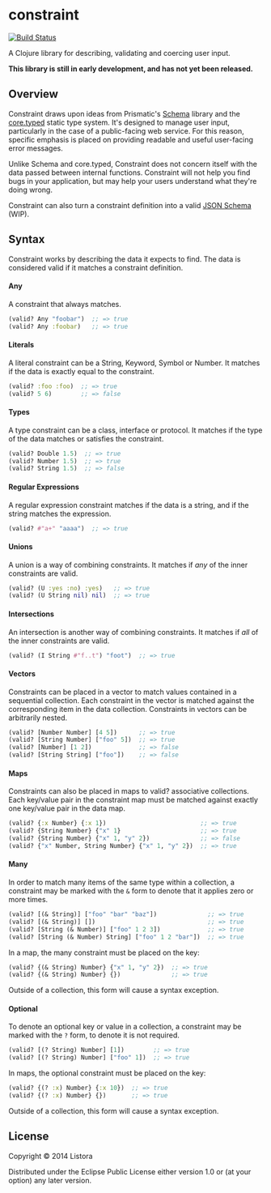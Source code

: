 # constraint

[![Build Status](https://travis-ci.org/listora/constraint.png?branch=master)](https://travis-ci.org/listora/constraint)

A Clojure library for describing, validating and coercing user input.

**This library is still in early development, and has not yet been
  released.**

## Overview

Constraint draws upon ideas from Prismatic's [Schema][1] library and the
[core.typed][2] static type system. It's designed to manage user input,
particularly in the case of a public-facing web service. For this
reason, specific emphasis is placed on providing readable and useful
user-facing error messages.

Unlike Schema and core.typed, Constraint does not concern itself with
the data passed between internal functions. Constraint will not help
you find bugs in your application, but may help your users understand
what they're doing wrong.

Constraint can also turn a constraint definition into a valid
[JSON Schema][3] (WIP).

[1]: https://github.com/Prismatic/schema
[2]: https://github.com/clojure/core.typed
[3]: http://json-schema.org/

## Syntax

Constraint works by describing the data it expects to find. The data
is considered valid if it matches a constraint definition.

#### Any

A constraint that always matches.

```clojure
(valid? Any "foobar")  ;; => true
(valid? Any :foobar)   ;; => true
```

#### Literals

A literal constraint can be a String, Keyword, Symbol or Number. It
matches if the data is exactly equal to the constraint.

```clojure
(valid? :foo :foo)  ;; => true
(valid? 5 6)        ;; => false
```

#### Types

A type constraint can be a class, interface or protocol. It matches if
the type of the data matches or satisfies the constraint.

```clojure
(valid? Double 1.5)  ;; => true
(valid? Number 1.5)  ;; => true
(valid? String 1.5)  ;; => false
```

#### Regular Expressions

A regular expression constraint matches if the data is a string, and
if the string matches the expression.

```clojure
(valid? #"a+" "aaaa")  ;; => true
```

#### Unions

A union is a way of combining constraints. It matches if *any* of the
inner constraints are valid.

```clojure
(valid? (U :yes :no) :yes)   ;; => true
(valid? (U String nil) nil)  ;; => true
```

#### Intersections

An intersection is another way of combining constraints. It matches if
*all* of the inner constraints are valid.

```clojure
(valid? (I String #"f..t") "foot")  ;; => true
```

#### Vectors

Constraints can be placed in a vector to match values contained in a
sequential collection. Each constraint in the vector is matched
against the corresponding item in the data collection. Constraints in
vectors can be arbitrarily nested.

```clojure
(valid? [Number Number] [4 5])      ;; => true
(valid? [String Number] ["foo" 5])  ;; => true
(valid? [Number] [1 2])             ;; => false
(valid? [String String] ["foo"])    ;; => false
```

#### Maps

Constraints can also be placed in maps to valid? associative
collections. Each key/value pair in the constraint map must
be matched against exactly one key/value pair in the data map.

```clojure
(valid? {:x Number} {:x 1})                          ;; => true
(valid? {String Number} {"x" 1}                      ;; => true
(valid? {String Number} {"x" 1, "y" 2})              ;; => false
(valid? {"x" Number, String Number} {"x" 1, "y" 2})  ;; => true
```

#### Many

In order to match many items of the same type within a collection, a
constraint may be marked with the `&` form to denote that it applies
zero or more times.

```clojure
(valid? [(& String)] ["foo" "bar" "baz"])              ;; => true
(valid? [(& String)] [])                               ;; => true
(valid? [String (& Number)] ["foo" 1 2 3])             ;; => true
(valid? [String (& Number) String] ["foo" 1 2 "bar"])  ;; => true
```

In a map, the many constraint must be placed on the key:

```clojure
(valid? {(& String) Number} {"x" 1, "y" 2})  ;; => true
(valid? {(& String) Number} {})              ;; => true
```

Outside of a collection, this form will cause a syntax exception.

#### Optional

To denote an optional key or value in a collection, a constraint may
be marked with the `?` form, to denote it is not required.

```clojure
(valid? [(? String) Number] [1])        ;; => true
(valid? [(? String) Number] ["foo" 1])  ;; => true
```

In maps, the optional constraint must be placed on the key:

```clojure
(valid? {(? :x) Number} {:x 10})  ;; => true
(valid? {(? :x) Number} {})       ;; => true
```

Outside of a collection, this form will cause a syntax exception.

## License

Copyright © 2014 Listora

Distributed under the Eclipse Public License either version 1.0 or (at
your option) any later version.
